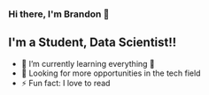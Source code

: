 ### Hi there, I'm Brandon 👋

## I'm a Student, Data Scientist!!

- 🌱 I’m currently learning everything 🤣
- 👯 Looking for more opportunities in the tech field
- ⚡ Fun fact: I love to read